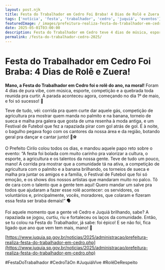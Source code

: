 ```yaml
---
layout: post.njk
title: Festa do Trabalhador em Cedro Foi Braba! 4 Dias de Rolê e Zuera!
tags: ['notícia', 'festa', 'trabalhador', 'cedro', 'juquiá', 'eventos']
featuredImage: /_images/prefeitura-realiza-festa-do-trabalhador-em-cedro-lg.webp
date: 2025-05-01T03:00:00
description: Festa do Trabalhador em Cedro teve 4 dias de música, esporte e cultura com a quebrada reunida
permalink: /festa-do-trabalhador-cedro-2025/
---
```


# Festa do Trabalhador em Cedro Foi Braba: 4 Dias de Rolê e Zuera!

**Mano, a Festa do Trabalhador em Cedro foi o rolê do ano, na moral!** Foram 4 dias de pura vibe, com música, esporte, competição e a quebrada toda reunida pra curtir. A parada aconteceu agora, começando no dia 1º de maio, e foi só sucesso! 🎉

Teve de tudo, véi: corrida pra quem curte dar aquele gás, competição de agricultura pra mostrar quem manda no palmito e na banana, torneio de sueca e malha pra galera que gosta de uma resenha à moda antiga, e um Festival de Futebol que fez a rapaziada pirar com gol atrás de gol. E à noite, o bagulho pegava fogo com os cantores da nossa área e da região, botando geral pra dançar e cantar junto! 🎤⚽

O Prefeito Cirilo colou todos os dias, e mandou aquele papo reto sobre o evento: “A festa foi bolada com muito carinho pra valorizar a cultura, o esporte, a agricultura e os talentos da nossa gente. Teve de tudo um pouco, mano! A corrida pra mostrar que a comunidade tá na ativa, a competição de agricultura com o palmito e a banana brilhando, os torneios de sueca e malha pra juntar os amigos e a família, o Festival de Futebol que foi só emoção, e os shows dos nossos artistas que mandaram muito no palco. Tô de cara com o talento que a gente tem aqui! Quero mandar um salve pra todos que ajudaram a fazer esse rolê acontecer: os servidores, os voluntários e, principalmente, vocês, moradores, que colaram e fizeram essa festa ser braba demais!” 🗣️

Foi aquele momento que a gente vê Cedro e Juquiá brilhando, sabe? A rapaziada se jogou, curtiu, riu e fortaleceu os laços da comunidade. Então, se tu colou na Festa do Trabalhador, já sabe: foi épico! E se não foi, fica ligado que ano que vem tem mais, mano! 💪

[https://www.juquia.sp.gov.br/noticias/2025/administracao/prefeitura-realiza-festa-do-trabalhador-em-cedro.php](https://www.juquia.sp.gov.br/noticias/2025/administracao/prefeitura-realiza-festa-do-trabalhador-em-cedro.php)

#FestaDoTrabalhador #CedroTáOn #JuquiáVive #RolêDeRespeito